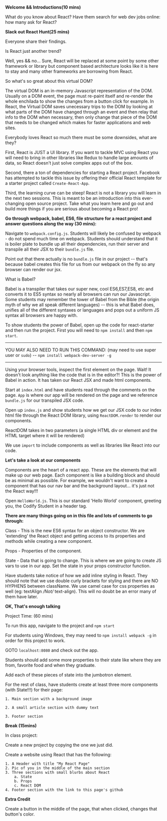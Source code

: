 

**Welcome && Introductions(10 mins)**

What do you know about React? Have them search for web dev jobs online: how many ask for React?

**Slack out React Hunt(25 mins)**

Everyone share their findings.

Is React just another trend?

Well, yes && no... Sure, React will be replaced at some point by some other framework or library but component based architecture looks like it is here to stay and many other frameworks are borrowing from React. 

So what's so great about this virtual DOM?

The virtual DOM is an in-memory Javascript representation of the DOM. Usually on a DOM event, the page must re-paint itself and re-render the whole enchilada to show the changes from a button click for example. In React, the Virtual DOM saves unecessary trips to the DOM by looking at what parts of the DOM have changed through an event and then relay that info to the DOM when necessary, then only change that piece of the DOM that needs to be changed which makes for faster applications and web sites. 

Everybody loves React so much there must be some downsides, what are they?

First, React is JUST a UI library. If you want to tackle MVC using React you will need to bring in other libraries like Redux to handle large amounts of data, so React doesn't just solve complex apps out of the box.

Second, there a ton of dependencies for starting a React project. Facebook has attempted to tackle this issue by offering their official React template for a starter project called `Create-React-App`. 

Third, the learning curve can be steep! React is not a library you will learn in the next two sessions. This is meant to be an introduction into this ever-changing open source project. Take what you learn here and go out and build more things if you are serious about becoming a React pro!

**Go through webpack, babel, ES6, file structure for a react project and answer questions along the way (30 mins):**

Navigate to `webpack.config.js`. Students will likely be confused by webpack - do not spend much time on webpack. Students should understand that it is boiler plate to bundle up all their dependencies, run their server and transpile all their JSX to their `bundle.js` file. 

Point out that there actually is no `bundle.js` file in our project -- that's because babel creates this file for us from our webpack on the fly so any browser can render our jsx.

What is Babel?

Babel is a transpiler that takes our super new, cool ES6,ES7,ES8, etc and converts it to ES5 syntax so nearly all browsers can run our Javascript. Some students may remember the tower of Babel from the Bible (the origin myth of why we all speak different languages) -- this is what Babel does, unifies all of the different syntaxes or languages and pops out a uniform JS syntax all browsers are happy with. 

To show students the power of Babel, open up the code for react-starter and then run the project. First you will need to `npm install` and then `npm start`. 

***
YOU MAY ALSO NEED TO RUN THIS COMMAND:  (may need to use super user or `sudo`) -- `npm install webpack-dev-server -g`
***

Using your browser tools, inspect the first element on the page. Wait! It doesn't look anything like the code that is in the editor?! This is the power of Babel in action. It has taken our React JSX and made html components.

Start at `index.html` and have students read through the comments on the page. `App` is where our app will be rendered on the page and we reference `bundle.js` for our transpiled JSX code.

Open up `index.js` and show students how we get our JSX code to our index html file through the React DOM library, using `ReactDOM.render` to render our components. 

ReactDOM takes in two parameters (a single HTML div or element and the HTML target where it will be rendered)

We use `import` to include components as well as libraries like React into our code. 

**Let's take a look at our components**

Components are the heart of a react app. These are the elements that will make up our web page. Each component is like a building block and should be as minimal as possible. For example, we wouldn't want to create a component that has our nav bar and the background layout... it's just not the React way!!!

Open `HelloWorld.js`. This is our standard 'Hello World' component, greeting you, the Codify Student in a header tag. 

**There are many things going on in this file and lots of comments to go through:** 

Class - This is the new ES6 syntax for an object constructor. We are 'extending' the React object and getting access to its properties and methods while creating a new component.

Props - Properties of the component. 

State - Data that is going to change. This is where we are going to create JS vars to use in our app. Set the state in your props constructor function.

Have students take notice of how we add inline styling in React. They should note that we use double curly brackets for styling and there are NO HYPHENS between className. We use camel case for css properties as well (eg: textAlign */Not/* text-align). This will no doubt be an error many of them have later. 

**OK, That's enough talking**

Project Time: (60 mins)

To run this app, navigate to the project and `npm start`

For students using Windows, they may need to `npm install webpack -g` in order for this project to work. 

GOTO `localhost:8080` and check out the app.

Students should add some more properties to their state like where they are from, favorite food and when they graduate. 

Add each of these pieces of state into the jumbotron element.

For the rest of class, have students create at least three more components (with State!!!) for their page: 

    1. Main section with a background image

    2. A small article section with dummy text

    3. Footer section

**Break (15mins)**

In class project: 

Create a new project by copying the one we just did.

Create a website using React that has the following: 

    1. A Header with title "My React Page"
    2. Pic of you in the middle of the main section
    3. Three sections with small blurbs about React
        a. State
        b. Props
        c. React DOM
    4. Footer section with the link to this page's github

**Extra Credit**

Create a button in the middle of the page, that when clicked, changes that button's color. 








